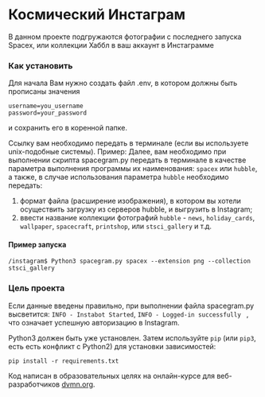 # Космический Инстаграм

В данном проекте подгружаются фотографии с последнего запуска Spacex, или коллекции Хаббл в ваш аккаунт в Инстаграмме

### Как установить

Для начала Вам нужно создать файл .env, в котором должны быть прописаны значения
```Python3
username=you_username
password=your_password
```
и сохранить его в коренной папке.

Ссылку вам необходимо передать в терминале (если вы используете unix-подобные системы). Пример:
Далее, вам необходимо при выполнении скрипта spacegram.py передать в терминале в качестве параметра выполнения программы их наименования: `spacex` или `hubble`, а также, в случае использования параметра `hubble` необходимо передать:
1. формат файла (расширение изображения), в котором вы хотели осуществить загрузку из серверов hubble, и выгрузить в Instagram;
2. ввести название коллекции фотографий `hubble` - `news`, `holiday_cards`, `wallpaper`, `spacecraft`, `printshop`, или `stsci_gallery` и т.д.

#### Пример запуска

```#
/instagram$ Python3 spacegram.py spacex --extension png --collection stsci_gallery
```
### Цель проекта

Если данные введены правильно, при выполнении файла spacegram.py высветится: `INFO - Instabot Started`, `INFO - Logged-in successfully `
, что означает успешную авторизацию в Instagram.

Python3 должен быть уже установлен.
Затем используйте `pip` (или `pip3`, есть есть конфликт с Python2) для установки зависимостей:
```
pip install -r requirements.txt
```


Код написан в образовательных целях на онлайн-курсе для веб-разработчиков [dvmn.org](https://dvmn.org/).
